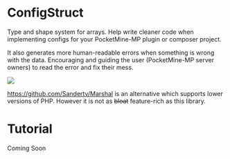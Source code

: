 # ConfigStruct

Type and shape system for arrays. Help write cleaner code when implementing configs for your PocketMine-MP plugin or
composer project.

It also generates more human-readable errors when something is wrong with the data. Encouraging and guiding the user (PocketMine-MP server owners) to read the error and fix their mess.

![](https://i.imgflip.com/67yyc9.jpg)

https://github.com/Sandertv/Marshal is an alternative which supports lower versions of PHP. However it is not as ~~bloat~~ feature-rich as this library.
# Tutorial

Coming Soon